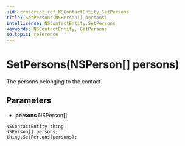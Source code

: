 ```yaml
---
uid: crmscript_ref_NSContactEntity_SetPersons
title: SetPersons(NSPerson[] persons)
intellisense: NSContactEntity.SetPersons
keywords: NSContactEntity, GetPersons
so.topic: reference
---
```


# SetPersons(NSPerson[] persons)

The persons belonging to the contact.

## Parameters

* **persons** NSPerson[]

```crmscript
NSContactEntity thing;
NSPerson[] persons;
thing.SetPersons(persons);
```

